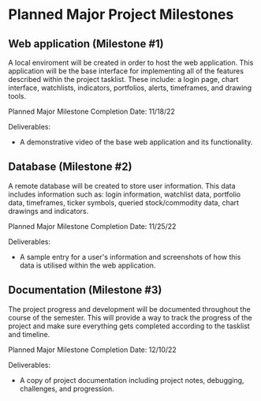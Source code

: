 # Planned Major Project Milestones

## Web application (Milestone #1)

A local enviroment will be created in order to host the web application. This application will be the base interface for implementing all of the features described within the project tasklist. These include: a login page, chart interface, watchlists, indicators, portfolios, alerts, timeframes, and drawing tools. 

Planned Major Milestone Completion Date: 11/18/22

Deliverables:
- A demonstrative video of the base web application and its functionality. 

## Database (Milestone #2)

A remote database will be created to store user information. This data includes information such as: login information, watchlist data, portfolio data, timeframes, ticker symbols, queried stock/commodity data, chart drawings and indicators.

Planned Major Milestone Completion Date: 11/25/22

Deliverables:
- A sample entry for a user's information and screenshots of how this data is utilised within the web application.

## Documentation (Milestone #3)

The project progress and development will be documented throughout the course of the semester. This will provide a way to track the progress of the project and make sure everything gets completed according to the tasklist and timeline.

Planned Major Milestone Completion Date: 12/10/22

Deliverables:
- A copy of project documentation including project notes, debugging, challenges, and progression.